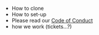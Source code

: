 - How to clone
- How to set-up
- Please read our [Code of Conduct](http://berlincodeofconduct.org/)
- how we work (tickets...?)